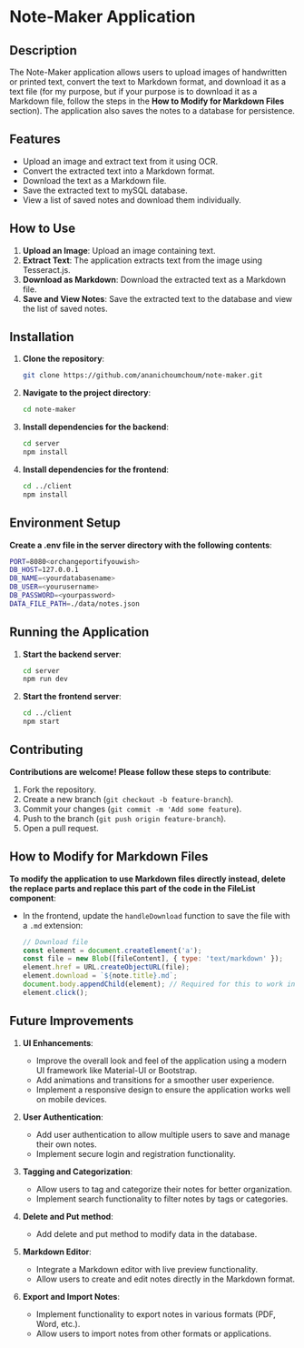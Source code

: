 # Note-Maker Application

## Description

The Note-Maker application allows users to upload images of handwritten or printed text, convert the text to Markdown format, and download it as a text file (for my purpose, but if your purpose is to download it as a Markdown file, follow the steps in the **How to Modify for Markdown Files** section). The application also saves the notes to a database for persistence.

## Features

- Upload an image and extract text from it using OCR.
- Convert the extracted text into a Markdown format.
- Download the text as a Markdown file.
- Save the extracted text to mySQL database.
- View a list of saved notes and download them individually.

## How to Use

1. **Upload an Image**: Upload an image containing text.
2. **Extract Text**: The application extracts text from the image using Tesseract.js.
3. **Download as Markdown**: Download the extracted text as a Markdown file.
4. **Save and View Notes**: Save the extracted text to the database and view the list of saved notes.

## Installation

1. **Clone the repository**:
   ```bash
   git clone https://github.com/ananichoumchoum/note-maker.git

2. **Navigate to the project directory**:
    ```bash
    cd note-maker

3. **Install dependencies for the backend**:
    ```bash
    cd server
    npm install

4. **Install dependencies for the frontend**:
    ```bash
    cd ../client
    npm install

## Environment Setup

**Create a .env file in the server directory with the following contents**:
```bash
PORT=8080<orchangeportifyouwish>
DB_HOST=127.0.0.1
DB_NAME=<yourdatabasename>
DB_USER=<yourusername>
DB_PASSWORD=<yourpassword>
DATA_FILE_PATH=./data/notes.json 
```

## Running the Application
1. **Start the backend server**:
    ```bash
    cd server
    npm run dev

2. **Start the frontend server**:
    ```bash
    cd ../client
    npm start

## Contributing
**Contributions are welcome! Please follow these steps to contribute**:

1. Fork the repository.
2. Create a new branch (`git checkout -b feature-branch`).
3. Commit your changes (`git commit -m 'Add some feature`).
4. Push to the branch (`git push origin feature-branch`).
5. Open a pull request.

## How to Modify for Markdown Files
**To modify the application to use Markdown files directly instead, delete the replace parts and replace this part of the code in the FileList component**:
- In the frontend, update the `handleDownload` function to save the file with a `.md` extension:
    ```javascript
    // Download file
    const element = document.createElement('a');
    const file = new Blob([fileContent], { type: 'text/markdown' });
    element.href = URL.createObjectURL(file);
    element.download = `${note.title}.md`;
    document.body.appendChild(element); // Required for this to work in FireFox
    element.click();

    ```

## Future Improvements
1. **UI Enhancements**:

    - Improve the overall look and feel of the application using a modern UI framework like Material-UI or Bootstrap.
    - Add animations and transitions for a smoother user experience.
    - Implement a responsive design to ensure the application works well on mobile devices.

2. **User Authentication**:

    - Add user authentication to allow multiple users to save and manage their own notes.
    - Implement secure login and registration functionality.

3. **Tagging and Categorization**:

    - Allow users to tag and categorize their notes for better organization.
    - Implement search functionality to filter notes by tags or categories.

3. **Delete and Put method**:

    - Add delete and put method to modify data in the database.

4. **Markdown Editor**:

    - Integrate a Markdown editor with live preview functionality.
    - Allow users to create and edit notes directly in the Markdown format.

5. **Export and Import Notes**:

    - Implement functionality to export notes in various formats (PDF, Word, etc.).
    - Allow users to import notes from other formats or applications.
